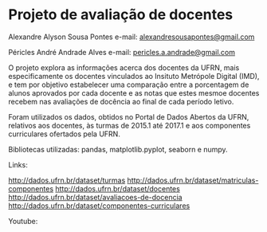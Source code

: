# Projeto de avaliação de docentes

Alexandre Alyson Sousa Pontes
e-mail: alexandresousapontes@gmail.com

Péricles André Andrade Alves
e-mail: pericles.a.andrade@gmail.com 


  O projeto explora as informações acerca dos docentes da UFRN, mais especificamente os docentes vinculados ao 
Insituto Metrópole Digital (IMD), e tem por objetivo estabelecer uma comparação entre a porcentagem de alunos aprovados
por cada docente e as notas que estes mesmoe docentes recebem nas avaliações de docência ao final de cada período letivo.

  Foram utilizados os dados, obtidos no Portal de Dados Abertos da UFRN, relativos aos docentes, às turmas de 2015.1 até 2017.1
e aos componentes curriculares ofertados pela UFRN.

  Bibliotecas utilizadas: pandas, matplotlib.pyplot, seaborn e numpy.

Links:
  
   http://dados.ufrn.br/dataset/turmas
   http://dados.ufrn.br/dataset/matriculas-componentes
   http://dados.ufrn.br/dataset/docentes
   http://dados.ufrn.br/dataset/avaliacoes-de-docencia
   http://dados.ufrn.br/dataset/componentes-curriculares
   
Youtube:
  
  
